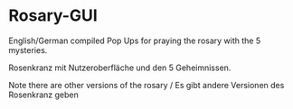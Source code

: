 # Rosary-GUI
English/German compiled Pop Ups for praying the rosary with the 5 mysteries.

Rosenkranz mit Nutzeroberfläche und den 5 Geheimnissen.

Note there are other versions of the rosary / Es gibt andere Versionen des Rosenkranz geben